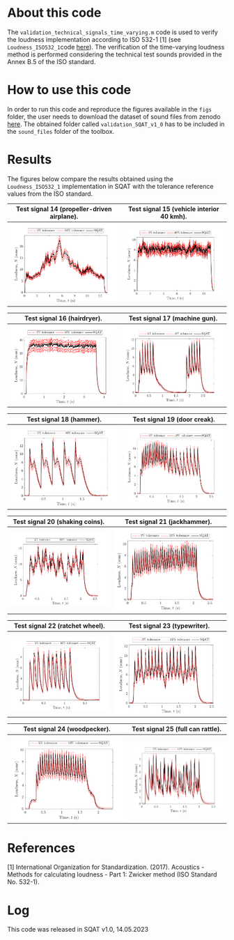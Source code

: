 # About this code 
The `validation_technical_signals_time_varying.m` code is used to verify the loudness implementation according to ISO 532-1 [1] (see `Loudness_ISO532_1`code [here](../../../psychoacoustic_metrics/Loudness_ISO532_1/Loudness_ISO532_1.m)). The verification of the time-varying loudness method is performed considering the technical test sounds provided in the Annex B.5 of the ISO standard.

# How to use this code
In order to run this code and reproduce the figures available in the `figs` folder, the user needs to download the dataset of sound files from zenodo <a href="https://doi.org/10.5281/zenodo.7933206" target="_blank">here</a>. The obtained folder called `validation_SQAT_v1_0` has to be included in the `sound_files` folder of the toolbox. 

# Results
The figures below compare the results obtained using the `Loudness_ISO532_1` implementation in SQAT with the tolerance reference values from the ISO standard. 

| Test signal 14 (propeller-driven airplane).    | Test signal 15 (vehicle interior 40 kmh).         |
| -------------- | -------------- |
| ![](figs/validation_time_varying_loudness_signal_14.png)   | ![](figs/validation_time_varying_loudness_signal_15.png) 

| Test signal 16 (hairdryer).    | Test signal 17 (machine gun).         |
| -------------- | -------------- |
| ![](figs/validation_time_varying_loudness_signal_16.png)   | ![](figs/validation_time_varying_loudness_signal_17.png) 

| Test signal 18 (hammer).    | Test signal 19 (door creak).         |
| -------------- | -------------- |
| ![](figs/validation_time_varying_loudness_signal_18.png)   | ![](figs/validation_time_varying_loudness_signal_19.png) 

| Test signal 20 (shaking coins).    | Test signal 21 (jackhammer).         |
| -------------- | -------------- |
| ![](figs/validation_time_varying_loudness_signal_20.png)   | ![](figs/validation_time_varying_loudness_signal_21.png) |

| Test signal 22 (ratchet wheel).    | Test signal 23 (typewriter).         |
| -------------- | -------------- |
| ![](figs/validation_time_varying_loudness_signal_22.png)   | ![](figs/validation_time_varying_loudness_signal_23.png) |

| Test signal 24 (woodpecker).    | Test signal 25 (full can rattle).         |
| -------------- | -------------- |
| ![](figs/validation_time_varying_loudness_signal_24.png)   | ![](figs/validation_time_varying_loudness_signal_25.png) |

# References
[1] International Organization for Standardization. (2017). Acoustics - Methods for calculating loudness - Part 1: Zwicker method (ISO Standard No. 532-1).

# Log
This code was released in SQAT v1.0, 14.05.2023

